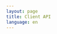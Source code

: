 ```yaml
---
layout: page
title: Client API
language: en
---
```


<script>location.href = '/ru/docs/api';</script>